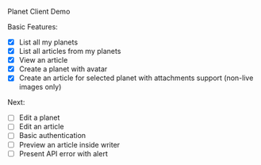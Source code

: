 Planet Client Demo

Basic Features:
- [x] List all my planets
- [x] List all articles from my planets
- [x] View an article
- [x] Create a planet with avatar
- [x] Create an article for selected planet with attachments support (non-live images only)

Next:
- [ ] Edit a planet
- [ ] Edit an article
- [ ] Basic authentication
- [ ] Preview an article inside writer
- [ ] Present API error with alert
